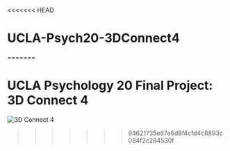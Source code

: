 <<<<<<< HEAD
# UCLA-Psych20-3DConnect4
=======
# UCLA Psychology 20 Final Project: 3D Connect 4

![3D Connect 4](http://sinclairsmithco.com/wp-content/uploads/2012/11/Sinclair_Smith_Wood_Toy.jpg)
>>>>>>> 94621735e67e6d8f4cfd4c8893c084f2c284530f
